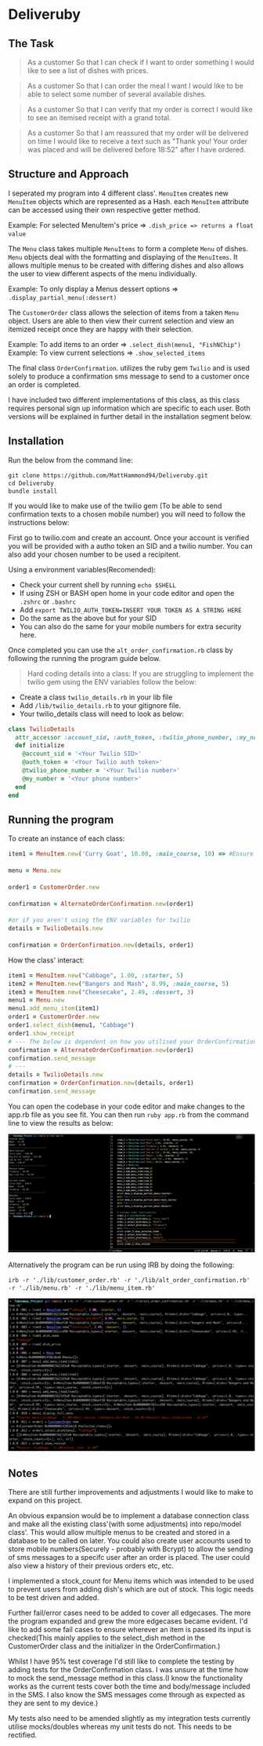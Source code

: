 # Deliveruby

## The Task
> As a customer
> So that I can check if I want to order something
> I would like to see a list of dishes with prices.

> As a customer
> So that I can order the meal I want
> I would like to be able to select some number of several available dishes.

> As a customer
> So that I can verify that my order is correct
> I would like to see an itemised receipt with a grand total.

> As a customer
> So that I am reassured that my order will be delivered on time
> I would like to receive a text such as "Thank you! Your order was placed and will be delivered before 18:52" after I have ordered.

## Structure and Approach
I seperated my program into 4 different class'.
``MenuItem`` creates new ``MenuItem`` objects which are represented as a Hash. each ``MenuItem`` attribute can be accessed using their own respective getter method.

Example: For selected MenuItem's price => ``.dish_price => returns a float value``

The ``Menu`` class takes multiple ``MenuItems`` to form a complete ``Menu`` of dishes.
``Menu`` objects deal with the formatting and displaying of the ``MenuItems``. 
It allows multiple menus to be created with differing dishes and also allows the user
to view different aspects of the menu individually.

Example: To only display a Menus dessert options => ``.display_partial_menu(:dessert)``

The ``CustomerOrder`` class allows the selection of items from a taken ``Menu`` object. 
Users are able to then view their current selection and view an itemized receipt
once they are happy with their selection.

Example: To add items to an order => ``.select_dish(menu1, "FishNChip")``
Example: To view current selections => ``.show_selected_items``

The final class ``OrderConfirmation``. utilizes the ruby gem ``Twilio`` and is used solely to produce a confirmation sms message to send to a customer once an order is completed.

I have included two different implementations of this class, as this class requires personal sign up information which are specific to each user. Both versions will be explained in further detail in the installation segment below.

## Installation 
Run the below from the command line:

```
git clone https://github.com/MattHammond94/Deliveruby.git
cd Deliveruby
bundle install
```

If you would like to make use of the twilio gem (To be able to send confirmation texts to a chosen mobile number) you will need to follow the instructions below: 

First go to twilio.com and create an account. 
Once your account is verified you will be provided with a autho token an SID and a twilio number. 
You can also add your chosen number to be used a recipitent. 

Using a environment variables(Recomended):
* Check your current shell by running ```echo $SHELL``` 
* If using ZSH or BASH open home in your code editor and open the ```.zshrc``` or ```.bashrc```
* Add ```export TWILIO_AUTH_TOKEN=INSERT YOUR TOKEN AS A STRING HERE```
* Do the same as the above but for your SID 
* You can also do the same for your mobile numbers for extra security here. 

Once completed you can use the ```alt_order_confirmation.rb``` class by following the running the program guide below.

> Hard coding details into a class: 
> If you are struggling to implement the twilio gem using the ENV variables follow the below:
* Create a class ```twilio_details.rb``` in your lib file
* Add ```/lib/twilio_details.rb``` to your gitignore file.
* Your twilio_details class will need to look as below:

``` ruby
class TwilioDetails
  attr_accessor :account_sid, :auth_token, :twilio_phone_number, :my_number
  def initialize
    @account_sid = '<Your Twilio SID>'
    @auth_token = '<Your Twilio auth token>'
    @twilio_phone_number = '<Your Twilio number>'
    @my_number = '<Your phone number>'
  end
end
```

## Running the program

To create an instance of each class:

```ruby
item1 = MenuItem.new('Curry Goat', 10.00, :main_course, 10) => #Ensure instance is initialised with a string for the title, a float for the price, one of :starter, :main_course or :dessert as a symbol for the type and a int for stock count.

menu = Menu.new

order1 = CustomerOrder.new

confirmation = AlternateOrderConfirmation.new(order1)

#or if you aren't using the ENV variables for twilio
details = TwilioDetails.new

confirmation = OrderConfirmation.new(details, order1)
```

How the class' interact: 

```ruby
item1 = MenuItem.new("Cabbage", 1.00, :starter, 5)
item2 = MenuItem.new("Bangers and Mash", 8.99, :main_course, 5)
item3 = MenuItem.new("Cheesecake", 2.49, :dessert, 3)
menu1 = Menu.new
menu1.add_menu_item(item1)
order1 = CustomerOrder.new
order1.select_dish(menu1, "Cabbage")
order1.show_receipt
# --- The below is dependent on how you utilised your OrderConfirmation class.
confirmation = AlternateOrderConfirmation.new(order1) 
confirmation.send_message
# ---
details = TwilioDetails.new
confirmation = OrderConfirmation.new(details, order1)
confirmation.send_message
```

You can open the codebase in your code editor and make changes to the app.rb file as you see fit. You can then run `ruby app.rb` from the command line to view the results as below:

![running app using app.rb](Deliveruby-app.png)

Alternatively the program can be run using IRB by doing the following: 
```
irb -r './lib/customer_order.rb' -r './lib/alt_order_confirmation.rb' -r './lib/menu.rb' -r './lib/menu_item.rb'
```
![running app using irb](Irb-Deliveruby.png)

## Notes 
There are still further improvements and adjustments I would like to make to expand on this project.

An obvious expansion would be to implement a database connection class and make all the existing class'(with some adjustments) into repo/model class'. This would allow multiple menus to be created and stored in a database to be called on later. You could also create user accounts used to store mobile numbers(Securely - probably with Bcrypt) to allow the sending of sms messages to a specifc user after an order is placed. The user could also view a history of their previous orders etc, etc.

I implemented a stock_count for Menu items which was intended to be used to prevent users from adding dish's which are out of stock. This logic needs to be test driven and added.

Further fail/error cases need to be added to cover all edgecases. The more the program expanded and grew the more edgecases became evident. I'd like to add some fail cases to ensure wherever an item is passed its input is checked(This mainly applies to the select_dish method in the CustomerOrder class and the initializer in the OrderConfirmation.)

Whilst I have 95% test coverage I'd still like to complete the testing by adding tests for the OrderConfirmation class. I was unsure at the time how to mock the send_message method in this class.(I know the functionality works as the current tests cover both the time and body/message included in the SMS. I also know the SMS messages come through as expected as they are sent to my device.)

My tests also need to be amended slightly as my integration tests currently utilise mocks/doubles whereas my unit tests do not. This needs to be rectified.
